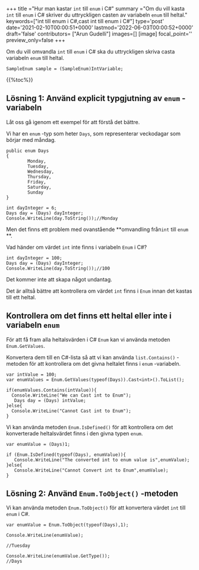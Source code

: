+++
title   ="Hur man kastar `int` till `enum` i C#"
summary ="Om du vill kasta `int` till `enum` i C# skriver du uttryckligen casten av variabeln `enum` till heltal."
keywords=["int till enum i C#,cast int till enum i C#"]
type='post'
date='2021-02-10T00:00:51+0000'
lastmod='2022-06-03T00:00:52+0000'
draft='false'
contributors= ["Arun Gudelli"]
images=[]
[image]
focal_point=''
preview_only=false
+++

Om du vill omvandla `int` till `enum` i C# ska du uttryckligen skriva casta variabeln `enum` till heltal.

```
SampleEnum sample = (SampleEnum)IntVariable;
```

{{%toc%}}

## Lösning 1: Använd explicit typgjutning av `enum` -variabeln

Låt oss gå igenom ett exempel för att förstå det bättre.

Vi har en `enum` -typ som heter `Days`, som representerar veckodagar som börjar med måndag.

```
public enum Days
{
        Monday,  
        Tuesday,  
        Wednesday,  
        Thursday,  
        Friday,  
        Saturday,  
        Sunday
}

int dayInteger = 6;
Days day = (Days) dayInteger;
Console.WriteLine(day.ToString());//Monday
```

Men det finns ett problem med ovanstående **omvandling från`int` till `enum` **.

Vad händer om värdet `int` inte finns i variabeln `Enum` i C#?

```
int dayInteger = 100;
Days day = (Days) dayInteger;
Console.WriteLine(day.ToString());//100
```

Det kommer inte att skapa något undantag.

Det är alltså bättre att kontrollera om värdet `int` finns i `Enum` innan det kastas till ett heltal.

## Kontrollera om det finns ett heltal eller inte i variabeln `enum` 

För att få fram alla heltalsvärden i C# `Enum` kan vi använda metoden `Enum.GetValues`.

Konvertera dem till en C#-lista så att vi kan använda `list.Contains()` -metoden för att kontrollera om det givna heltalet finns i `enum` -variabeln.

```
var intValue = 100;
var enumValues = Enum.GetValues(typeof(Days)).Cast<int>().ToList();

if(enumValues.Contains(intValue)){
  Console.WriteLine("We can Cast int to Enum");  
   Days day = (Days) intValue;
}else{
  Console.WriteLine("Cannot Cast int to Enum");
}

```
Vi kan använda metoden `Enum.IsDefined()` för att kontrollera om det konverterade heltalsvärdet finns i den givna typen `enum`.  

```
var enumValue = (Days)1;

if (Enum.IsDefined(typeof(Days), enumValue)){
   Console.WriteLine("The converted int to enum value is",enumValue);
}else{
   Console.WriteLine("Cannot Convert int to Enum",enumValue);
}
```


## Lösning 2: Använd `Enum.ToObject()` -metoden

Vi kan använda metoden `Enum.ToObject()` för att konvertera värdet `int` till `enum` i C#.

```
var enumValue = Enum.ToObject(typeof(Days),1);

Console.WriteLine(enumValue);

//Tuesday

Console.WriteLine(enumValue.GetType());
//Days

```





